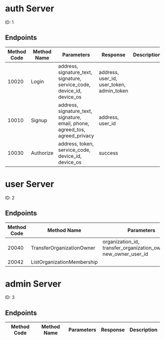 
# auth Server
ID: 1
## Endpoints
|Method Code|Method Name|Parameters|Response|Description|
|-----------|-----------|----------|--------|-----------|
|10020|Login|address, signature_text, signature, service_code, device_id, device_os|address, user_id, user_token, admin_token||
|10010|Signup|address, signature_text, signature, email, phone, agreed_tos, agreed_privacy|address, user_id||
|10030|Authorize|address, token, service_code, device_id, device_os|success||

# user Server
ID: 2
## Endpoints
|Method Code|Method Name|Parameters|Response|Description|
|-----------|-----------|----------|--------|-----------|
|20040|TransferOrganizationOwner|organization_id, transfer_organization_owner_key, new_owner_user_id|||
|20042|ListOrganizationMembership||memberships||

# admin Server
ID: 3
## Endpoints
|Method Code|Method Name|Parameters|Response|Description|
|-----------|-----------|----------|--------|-----------|
